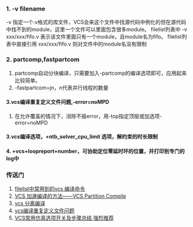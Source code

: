 ### 1. -v filename
-v 指定一个.v格式的库文件，VCS会来这个文件中找源代码中例化的但在源代码中找不到的module，这里一个文件可以里面包含很多module。
filelist列表中 -v xxx/xxx/fifo.v 表示该文件里面只有一个module，且module名为fifo。
filelist列表中直接引用 xxx/xxx/fifo.v 则对文件中的module名没有限制
### 2. partcomp,fastpartcom
 1. partcomp自动分块编译，只需要加入-partcomp的编译选项即可，应用起来比较简单。
 2. -fastpartcom=jn，n代表并行线程的数量
#### 3.vcs编译重复定义文件问题,-error=noMPD
 1. 在允许覆盖的情况下，消除不报error，用-top指定顶层或加选项-error=noMPD
#### 3.vcs编译选项，+ntb_solver_cpu_limit 选项，解约束的时长限制
#### 4. +vcs+loopreport+number，可协助定位零延时环的位置，并打印到专门的log中

### 传送门
1. [filelist中常用到的vcs 编译命令](https://blog.csdn.net/weixin_45270982/article/details/104000164?spm=1001.2101.3001.6650.2&utm_medium=distribute.pc_relevant.none-task-blog-2%7Edefault%7ECTRLIST%7ERate-2-104000164-blog-121585399.235%5Ev36%5Epc_relevant_yljh&depth_1-utm_source=distribute.pc_relevant.none-task-blog-2%7Edefault%7ECTRLIST%7ERate-2-104000164-blog-121585399.235%5Ev36%5Epc_relevant_yljh&utm_relevant_index=3)
2. [VCS 加速编译的方法——VCS Partition Compile](https://blog.csdn.net/hh199203/article/details/123067052)
3. [vcs 分离编译](https://blog.csdn.net/qq_41729871/article/details/125099963)
4. [vcs编译重复定义文件问题](https://blog.csdn.net/zds0901/article/details/119346891)
5. [VCS常用仿真选项开关及步骤总结 强烈推荐](https://mp.weixin.qq.com/s?__biz=MzkwNjM5NTM5Mw==&mid=2247484966&idx=1&sn=1a357b0d89b18d197c2afd57d945d33b&chksm=c0e86c48f79fe55e88bcaeaf29973f0e3624ae26e9443537dc0dd9c32e28c5ba61c6bbda74e9&scene=21#wechat_redirect)

